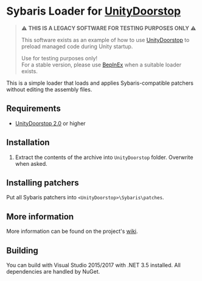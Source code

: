 # Sybaris Loader for [UnityDoorstop](https://github.com/NeighTools/UnityDoorstop)

> ⚠️ **THIS IS A LEGACY SOFTWARE FOR TESTING PURPOSES ONLY** ⚠️
>
> This software exists as an example of how to use [UnityDoorstop](https://github.com/NeighTools/UnityDoorstop)
> to preload managed code during Unity startup.
>
> Use for testing purposes only!  
> For a stable version, please use [BepInEx](https://github.com/bbepis/BepInEx) when a suitable loader exists.

This is a simple loader that loads and applies Sybaris-compatible patchers without editing the assembly files.

## Requirements

* [UnityDoorstop 2.0](https://github.com/NeighTools/UnityDoorstop) or higher

## Installation

1. Extract the contents of the archive into `UnityDoorstop` folder. Overwrite when asked.

## Installing patchers

Put all Sybaris patchers into `<UnityDoorstop>\Sybaris\patches`.

## More information

More information can be found on the project's [wiki](https://github.com/NeighTools/SybarisLoader/wiki).

## Building

You can build with Visual Studio 2015/2017 with .NET 3.5 installed. All dependencies are handled by NuGet.